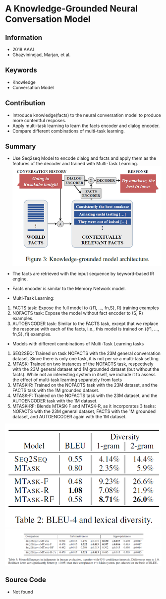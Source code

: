 # A Knowledge-Grounded Neural Conversation Model
## Information
- 2018 AAAI
- Ghazvininejad, Marjan, et al.

## Keywords
- Knowledge
- Conversation Model

## Contribution
- Introduce knowledge(facts) to the neural conversation model to produce more contentful resposes.
- Apply multi-task learning to learn the facts encoder and dialog encoder.
- Compare different combinations of multi-task learning.

## Summary
- Use Seq2seq Model to encode dialog and facts and apply them as the features of the decoder and trained with Multi-Task Learning.
![Model structure](pic/A_Knowledge-Grounded_Neural_Conversation_Model_fig1.PNG)
- The facts are retrieved with the input sequence by keyword-based IR engine.
- Facts encoder is similar to the Memory Network model.

- Multi-Task Learning:
1. FACTS task: 
 Expose the full model to ({f1, ..., fn,S}, R) training examples
2. NOFACTS task: 
 Expose the model without fact encoder to (S, R) examples.
3. AUTOENCODER task: 
 Similar to the FACTS task, except that we replace the response with each of the facts, i.e., this model is trained on ({f1, ..., fn,S}, fi) examples.

- Models with different combinations of Multi-Task Learning tasks
1. SEQ2SEQ: 
 Trained on task NOFACTS with the 23M general conversation dataset. Since there is only one task, it is not per se a multi-task setting
2. MTASK: 
 Trained on two instances of the NOFACTS task, respectively with the 23M general dataset and 1M grounded dataset (but without the facts). While not an interesting system in itself, we include it to assess the effect of multi-task learning separately from facts
3. MTASK-R: 
 Trained on the NOFACTS task with the 23M dataset, and the FACTS task with the 1M grounded dataset.
4. MTASK-F:
 Trained on the NOFACTS task with the 23M dataset, and the AUTOENCODER task with the 1M dataset.
5. MTASK-RF:
 Blends MTASK-F and MTASK-R, as it incorporates 3 tasks: NOFACTS with the 23M general dataset, FACTS with the 1M grounded dataset, and AUTOENCODER again with the 1M dataset.

![Results of BLEU-4 and lexical diversity](pic/A_Knowledge-Grounded_Neural_Conversation_Model_fig2.PNG)
![Results of human evaluation](pic/A_Knowledge-Grounded_Neural_Conversation_Model_fig3.PNG)

## Source Code
- Not found